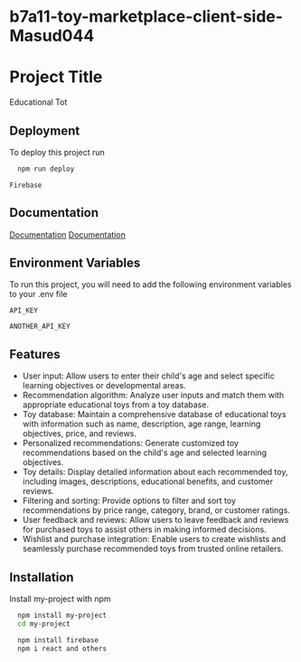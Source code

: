 ﻿# b7a11-toy-marketplace-client-side-Masud044
 
 
# Project Title

Educational Tot


## Deployment

To deploy this project run

```bash
  npm run deploy

```
````
Firebase
````



## Documentation

[Documentation](https://reactrouter.com/en/main)
[Documentation](https://react.dev/)


## Environment Variables

To run this project, you will need to add the following environment variables to your .env file

`API_KEY`

`ANOTHER_API_KEY`


## Features

- User input: Allow users to enter their child's age and select specific learning objectives or developmental areas.
- Recommendation algorithm: Analyze user inputs and match them with appropriate educational toys from a toy database.
- Toy database: Maintain a comprehensive database of educational toys with information such as name, description, age range, learning objectives, price, and reviews.
- Personalized recommendations: Generate customized toy recommendations based on the child's age and selected learning objectives.
- Toy details: Display detailed information about each recommended toy, including images, descriptions, educational benefits, and customer reviews.
- Filtering and sorting: Provide options to filter and sort toy recommendations by price range, category, brand, or customer ratings.
- User feedback and reviews: Allow users to leave feedback and reviews for purchased toys to assist others in making informed decisions.
- Wishlist and purchase integration: Enable users to create wishlists and seamlessly purchase recommended toys from trusted online retailers.



## Installation

Install my-project with npm

```bash
  npm install my-project
  cd my-project
```
```bash
  npm install firebase
  npm i react and others
```
